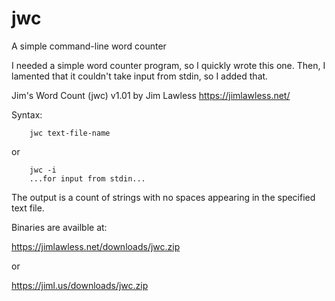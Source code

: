 # jwc
A simple command-line word counter

I needed a simple word counter program, so I quickly wrote this one.  Then, I lamented that it couldn't take input from stdin, so I added that.

Jim's Word Count (jwc) v1.01 by Jim Lawless https://jimlawless.net/

Syntax:

        jwc text-file-name

or

        jwc -i
        ...for input from stdin...
    
The output is a count of strings with no spaces appearing in the specified text file.

Binaries are availble at:

https://jimlawless.net/downloads/jwc.zip

or

https://jiml.us/downloads/jwc.zip

